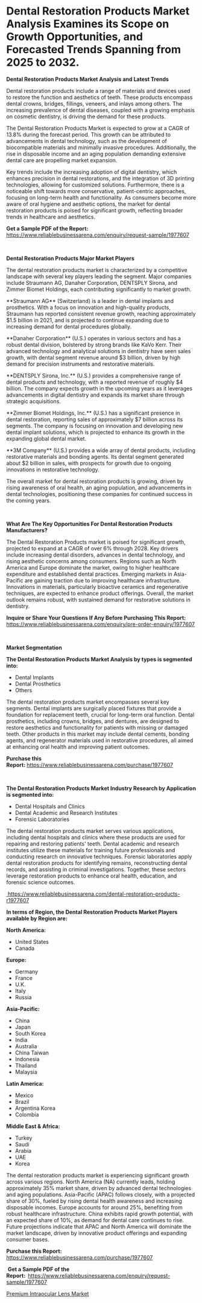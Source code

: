 <p><h1>Dental Restoration Products Market Analysis Examines its Scope on Growth Opportunities, and Forecasted Trends Spanning from 2025 to 2032.</h1></p><p><strong>Dental Restoration Products Market Analysis and Latest Trends</strong></p>
<p><p>Dental restoration products include a range of materials and devices used to restore the function and aesthetics of teeth. These products encompass dental crowns, bridges, fillings, veneers, and inlays among others. The increasing prevalence of dental diseases, coupled with a growing emphasis on cosmetic dentistry, is driving the demand for these products.</p><p>The Dental Restoration Products Market is expected to grow at a CAGR of 13.8% during the forecast period. This growth can be attributed to advancements in dental technology, such as the development of biocompatible materials and minimally invasive procedures. Additionally, the rise in disposable income and an aging population demanding extensive dental care are propelling market expansion.</p><p>Key trends include the increasing adoption of digital dentistry, which enhances precision in dental restorations, and the integration of 3D printing technologies, allowing for customized solutions. Furthermore, there is a noticeable shift towards more conservative, patient-centric approaches, focusing on long-term health and functionality. As consumers become more aware of oral hygiene and aesthetic options, the market for dental restoration products is poised for significant growth, reflecting broader trends in healthcare and aesthetics.</p></p>
<p><strong>Get a Sample PDF of the Report:&nbsp;</strong> <a href="https://www.reliablebusinessarena.com/enquiry/request-sample/1977607?utm_campaign=2004&utm_medium=2&utm_source=Github&utm_content=ia&utm_term=04032025&utm_id=dental-restoration-products">https://www.reliablebusinessarena.com/enquiry/request-sample/1977607</a></p>
<p>&nbsp;</p>
<p><strong>Dental Restoration Products Major Market Players</strong></p>
<p><p>The dental restoration products market is characterized by a competitive landscape with several key players leading the segment. Major companies include Straumann AG, Danaher Corporation, DENTSPLY Sirona, and Zimmer Biomet Holdings, each contributing significantly to market growth.</p><p>**Straumann AG** (Switzerland) is a leader in dental implants and prosthetics. With a focus on innovation and high-quality products, Straumann has reported consistent revenue growth, reaching approximately $1.5 billion in 2021, and is projected to continue expanding due to increasing demand for dental procedures globally.</p><p>**Danaher Corporation** (U.S.) operates in various sectors and has a robust dental division, bolstered by strong brands like KaVo Kerr. Their advanced technology and analytical solutions in dentistry have seen sales growth, with dental segment revenue around $3 billion, driven by high demand for precision instruments and restorative materials.</p><p>**DENTSPLY Sirona, Inc.** (U.S.) provides a comprehensive range of dental products and technology, with a reported revenue of roughly $4 billion. The company expects growth in the upcoming years as it leverages advancements in digital dentistry and expands its market share through strategic acquisitions.</p><p>**Zimmer Biomet Holdings, Inc.** (U.S.) has a significant presence in dental restoration, reporting sales of approximately $7 billion across its segments. The company is focusing on innovation and developing new dental implant solutions, which is projected to enhance its growth in the expanding global dental market.</p><p>**3M Company** (U.S.) provides a wide array of dental products, including restorative materials and bonding agents. Its dental segment generated about $2 billion in sales, with prospects for growth due to ongoing innovations in restorative technology.</p><p>The overall market for dental restoration products is growing, driven by rising awareness of oral health, an aging population, and advancements in dental technologies, positioning these companies for continued success in the coming years.</p></p>
<p>&nbsp;</p>
<p><strong>What Are The Key Opportunities For Dental Restoration Products Manufacturers?</strong></p>
<p><p>The Dental Restoration Products market is poised for significant growth, projected to expand at a CAGR of over 6% through 2028. Key drivers include increasing dental disorders, advances in dental technology, and rising aesthetic concerns among consumers. Regions such as North America and Europe dominate the market, owing to higher healthcare expenditure and established dental practices. Emerging markets in Asia-Pacific are gaining traction due to improving healthcare infrastructure. Innovations in materials, particularly bioactive ceramics and regenerative techniques, are expected to enhance product offerings. Overall, the market outlook remains robust, with sustained demand for restorative solutions in dentistry.</p></p>
<p><strong>Inquire or Share Your Questions If Any Before Purchasing This Report:</strong> <a href="https://www.reliablebusinessarena.com/enquiry/pre-order-enquiry/1977607?utm_campaign=2004&utm_medium=2&utm_source=Github&utm_content=ia&utm_term=04032025&utm_id=dental-restoration-products">https://www.reliablebusinessarena.com/enquiry/pre-order-enquiry/1977607</a></p>
<p>&nbsp;</p>
<p><strong>Market Segmentation</strong></p>
<p><strong>The Dental Restoration Products Market Analysis by types is segmented into:</strong></p>
<p><ul><li>Dental Implants</li><li>Dental Prosthetics</li><li>Others</li></ul></p>
<p><p>The dental restoration products market encompasses several key segments. Dental implants are surgically placed fixtures that provide a foundation for replacement teeth, crucial for long-term oral function. Dental prosthetics, including crowns, bridges, and dentures, are designed to restore aesthetics and functionality for patients with missing or damaged teeth. Other products in this market may include dental cements, bonding agents, and regenerator materials used in restorative procedures, all aimed at enhancing oral health and improving patient outcomes.</p></p>
<p><strong>Purchase this Report:&nbsp;</strong><a href="https://www.reliablebusinessarena.com/purchase/1977607?utm_campaign=2004&utm_medium=2&utm_source=Github&utm_content=ia&utm_term=04032025&utm_id=dental-restoration-products">https://www.reliablebusinessarena.com/purchase/1977607</a></p>
<p>&nbsp;</p>
<p><strong>The Dental Restoration Products Market Industry Research by Application is segmented into:</strong></p>
<p><ul><li>Dental Hospitals and Clinics</li><li>Dental Academic and Research Institutes</li><li>Forensic Laboratories</li></ul></p>
<p><p>The dental restoration products market serves various applications, including dental hospitals and clinics where these products are used for repairing and restoring patients' teeth. Dental academic and research institutes utilize these materials for training future professionals and conducting research on innovative techniques. Forensic laboratories apply dental restoration products for identifying remains, reconstructing dental records, and assisting in criminal investigations. Together, these sectors leverage restoration products to enhance oral health, education, and forensic science outcomes.</p></p>
<p><a href="https://www.reliablebusinessarena.com/dental-restoration-products-r1977607?utm_campaign=2004&utm_medium=2&utm_source=Github&utm_content=ia&utm_term=04032025&utm_id=dental-restoration-products">&nbsp;https://www.reliablebusinessarena.com/dental-restoration-products-r1977607</a></p>
<p><strong>In terms of Region, the Dental Restoration Products Market Players available by Region are:</strong></p>
<p>
    <p> <strong> North America: </strong>
        <ul>
            <li>United States</li>
            <li>Canada</li>
        </ul>
        </p> 
    <p> <strong> Europe: </strong>
        <ul>
            <li>Germany</li>
            <li>France</li>
            <li>U.K.</li>
            <li>Italy</li>
            <li>Russia</li>
        </ul>
        </p> 
    <p> <strong> Asia-Pacific: </strong>
        <ul>
            <li>China</li>
            <li>Japan</li>
            <li>South Korea</li>
            <li>India</li>
            <li>Australia</li>
            <li>China Taiwan</li>
            <li>Indonesia</li>
            <li>Thailand</li>
            <li>Malaysia</li>
        </ul>
        </p> 
    <p> <strong> Latin America: </strong>
        <ul>
            <li>Mexico</li>
            <li>Brazil</li>
            <li>Argentina Korea</li>
            <li>Colombia</li>
        </ul>
        </p> 
    <p> <strong> Middle East & Africa: </strong>
        <ul>
            <li>Turkey</li>
            <li>Saudi</li>
            <li>Arabia</li>
            <li>UAE</li>
            <li>Korea</li>
        </ul>
    </p>
    </p>
<p><p>The dental restoration products market is experiencing significant growth across various regions. North America (NA) currently leads, holding approximately 35% market share, driven by advanced dental technologies and aging populations. Asia-Pacific (APAC) follows closely, with a projected share of 30%, fueled by rising dental health awareness and increasing disposable incomes. Europe accounts for around 25%, benefiting from robust healthcare infrastructure. China exhibits rapid growth potential, with an expected share of 10%, as demand for dental care continues to rise. Future projections indicate that APAC and North America will dominate the market landscape, driven by innovative product offerings and expanding consumer bases.</p></p>
<p><strong>Purchase this Report: </strong><a href="https://www.reliablebusinessarena.com/purchase/1977607?utm_campaign=2004&utm_medium=2&utm_source=Github&utm_content=ia&utm_term=04032025&utm_id=dental-restoration-products">https://www.reliablebusinessarena.com/purchase/1977607</a></p>
<p>&nbsp;<strong>Get a Sample PDF of the Report:&nbsp;&nbsp;</strong><a href="https://www.reliablebusinessarena.com/enquiry/request-sample/1977607?utm_campaign=2004&utm_medium=2&utm_source=Github&utm_content=ia&utm_term=04032025&utm_id=dental-restoration-products">https://www.reliablebusinessarena.com/enquiry/request-sample/1977607</a></p>
<p><strong></strong></p>
<p><p><a href="https://github.com/globismark/Market-Research-Report-List-6/blob/main/premium-intraocular-lens-market.md?utm_campaign=2004&utm_medium=2&utm_source=Github&utm_content=ia&utm_term=04032025&utm_id=dental-restoration-products">Premium Intraocular Lens Market</a></p></p>